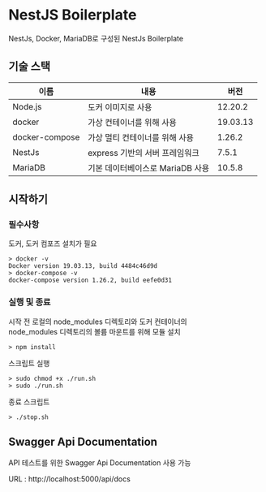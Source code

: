 # NestJS Boilerplate

NestJs, Docker, MariaDB로 구성된 NestJs Boilerplate

## 기술 스택

| 이름           | 내용                             | 버전     |
| -------------- | -------------------------------- | -------- |
| Node.js        | 도커 이미지로 사용               | 12.20.2  |
| docker         | 가상 컨테이너를 위해 사용        | 19.03.13 |
| docker-compose | 가상 멀티 컨테이너를 위해 사용   | 1.26.2   |
| NestJs         | express 기반의 서버 프레임워크   | 7.5.1    |
| MariaDB        | 기본 데이터베이스로 MariaDB 사용 | 10.5.8   |

## 시작하기

### 필수사항

도커, 도커 컴포즈 설치가 필요

```
> docker -v
Docker version 19.03.13, build 4484c46d9d
> docker-compose -v
docker-compose version 1.26.2, build eefe0d31
```

### 실행 및 종료

시작 전 로컬의 node_modules 디렉토리와 도커 컨테이너의<br>
node_modules 디렉토리의 볼륨 마운트를 위해 모듈 설치

```
> npm install
```

스크립트 실행

```
> sudo chmod +x ./run.sh
> sudo ./run.sh
```

종료 스크립트

```
> ./stop.sh
```

## Swagger Api Documentation

API 테스트를 위한 Swagger Api Documentation 사용 가능

URL : http://localhost:5000/api/docs
